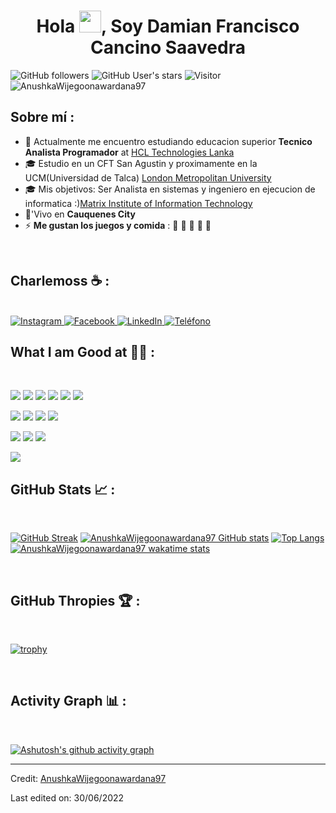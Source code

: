 
<h1 align="center">Hola <img src="https://media.giphy.com/media/hvRJCLFzcasrR4ia7z/giphy.gif" width="35">, Soy Damian Francisco Cancino Saavedra</h1>

![GitHub followers](https://img.shields.io/github/followers/AnushkaWijegoonawardana97?style=social) ![GitHub User's stars](https://img.shields.io/github/stars/AnushkaWijegoonawardana97?style=social) ![Visitor](https://visitor-badge.laobi.icu/badge?page_id=AnushkaWijegoonawardana97.repoName) <img src="https://komarev.com/ghpvc/?username=AnushkaWijegoonawardana97" alt="AnushkaWijegoonawardana97" />

## Sobre mí :

- 🏢 Actualmente me encuentro estudiando educacion superior **Tecnico Analista Programador** at [HCL Technologies Lanka](https://hclsrilanka.com/contact-us/)
- 🎓 Estudio en un CFT San Agustin y proximamente en la UCM(Universidad de Talca) [London Metropolitan University](https://www.londonmet.ac.uk/)
- 🎓 Mis objetivos: Ser Analista en sistemas y ingeniero en ejecucion de informatica :)[Matrix Institute of Information Technology](http://www.matrix-edu.com/)
- 🏡'Vivo en **Cauquenes City**
- ⚡ **Me gustan los juegos y comida** : 🍕 🏉 🏏 🎥 🚞

<br>

## Charlemoss ☕ :

<br>

<!-- Redes sociales de Damián -->
<a href="https://www.instagram.com/dami.szn20/" target="_blank">
  <img src="https://img.icons8.com/fluency/48/000000/instagram-new.png" alt="Instagram" title="@dami.szn20">
</a>

<a href="https://www.facebook.com/damianfrancisco.camcinosaavedra.35/?locale=es_LA" target="_blank">
  <img src="https://img.icons8.com/fluency/48/000000/facebook.png" alt="Facebook" title="Damián Francisco Cancino Saavedra">
</a>

<a href="https://www.linkedin.com/in/damian-cancino-70a217389/" target="_blank">
  <img src="https://img.icons8.com/fluency/48/000000/linkedin.png" alt="LinkedIn" title="Damián Cancino">
</a>

<a href="tel:+56990025928">
  <img src="https://img.icons8.com/fluency/48/000000/phone-disconnected.png" alt="Teléfono" title="+56 9 9002 5928">
</a>

<br>

## What I am Good at 🧑‍💻 :

<br>

<img src="https://img.icons8.com/color/48/000000/html-5--v1.png"/> <img src="https://img.icons8.com/color/48/000000/css3.png"/> <img src="https://img.icons8.com/color/48/000000/sass.png"/> <img src="https://img.icons8.com/color/48/000000/javascript--v1.png"/> <img src="https://img.icons8.com/office/48/000000/react.png"/> <img src="https://img.icons8.com/color/48/000000/nextjs.png"/>

<img src="https://img.icons8.com/color/48/000000/java-coffee-cup-logo--v1.png"/> <img src="https://img.icons8.com/officel/48/000000/php-logo.png"/> <img src="https://img.icons8.com/fluency/48/000000/laravel.png"/> <img src="https://img.icons8.com/fluency/48/000000/wordpress.png"/>

<img src="https://img.icons8.com/color/48/000000/mysql-logo.png"/> <img src="https://img.icons8.com/color/48/000000/mongodb.png"/> <img src="https://img.icons8.com/color/48/000000/firebase.png"/>

<img src="https://img.icons8.com/color/48/000000/npm.png"/>

<br>

## GitHub Stats 📈 :

<br>

[![GitHub Streak](https://github-readme-streak-stats.herokuapp.com?user=AnushkaWijegoonawardana97&theme=algolia&date_format=M%20j%5B%2C%20Y%5D)](https://git.io/streak-stats) [![AnushkaWijegoonawardana97 GitHub stats](https://github-readme-stats.vercel.app/api?username=AnushkaWijegoonawardana97&theme=algolia)](https://github.com/AnushkaWijegoonawardana97/github-readme-stats) [![Top Langs](https://github-readme-stats.vercel.app/api/top-langs/?username=AnushkaWijegoonawardana97&theme=algolia)](https://github.com/AnushkaWijegoonawardana97/github-readme-stats) [![AnushkaWijegoonawardana97 wakatime stats](https://github-readme-stats.vercel.app/api/wakatime?username=WinterWolf97&theme=algolia)](https://github.com/WinterWolf97/github-readme-stats)

<br>

## GitHub Thropies 🏆 :

<br>

[![trophy](https://github-profile-trophy.vercel.app/?username=AnushkaWijegoonawardana97)](https://github.com/AnushkaWijegoonawardana97/github-profile-trophy)

<br>

## Activity Graph 📊 :

<br>

[![Ashutosh's github activity graph](https://activity-graph.herokuapp.com/graph?username=AnushkaWijegoonawardana97&bg_color=000&color=fff&line=00E676&point=fff&hide_border=true)](https://github.com/ashutosh00710/github-readme-activity-graph)

---

Credit: [AnushkaWijegoonawardana97](https://github.com/AnushkaWijegoonawardana97)

Last edited on: 30/06/2022
